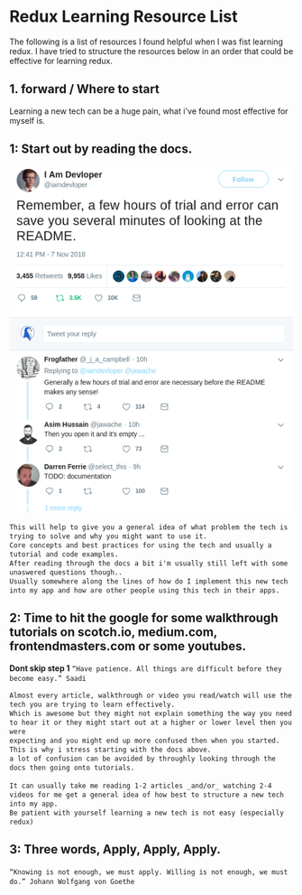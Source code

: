 # Redux Learning Resource List

The following is a list of resources I found helpful when I was fist learning redux.
I have tried to structure the resources below in an order that could be effective for learning redux.

## 1. forward / Where to start

Learning a new tech can be a huge pain, what i've found most effective for myself is.

## 1: Start out by reading the docs.

![1-Why the docs](./imgs/docmeme.png)

    This will help to give you a general idea of what problem the tech is trying to solve and why you might want to use it.
    Core concepts and best practices for using the tech and usually a tutorial and code examples.
    After reading through the docs a bit i'm usually still left with some unaswered questions though..
    Usually somewhere along the lines of how do I implement this new tech into my app and how are other people using this tech in their apps.

## 2: Time to hit the google for some walkthrough tutorials on scotch.io, medium.com, frontendmasters.com or some youtubes.

  __Dont skip step 1__ 
  `“Have patience. All things are difficult before they become easy.” Saadi`

    Almost every article, walkthrough or video you read/watch will use the tech you are trying to learn effectively.
    Which is awesome but they might not explain something the way you need to hear it or they might start out at a higher or lower level then you were
    expecting and you might end up more confused then when you started. This is why i stress starting with the docs above. 
    a lot of confusion can be avoided by throughly looking through the docs then going onto tutorials.

    It can usually take me reading 1-2 articles _and/or_ watching 2-4 videos for me get a general idea of how best to structure a new tech into my app.
    Be patient with yourself learning a new tech is not easy (especially redux)

## 3: Three words, Apply, Apply, Apply.

`“Knowing is not enough, we must apply. Willing is not enough, we must do.” Johann Wolfgang von Goethe`
